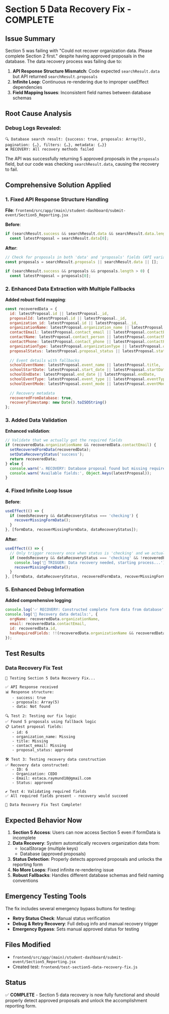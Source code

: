 # Section 5 Data Recovery Fix - COMPLETE

## Issue Summary
Section 5 was failing with "Could not recover organization data. Please complete Section 2 first." despite having approved proposals in the database. The data recovery process was failing due to:

1. **API Response Structure Mismatch**: Code expected `searchResult.data` but API returned `searchResult.proposals`
2. **Infinite Loop**: Continuous re-rendering due to improper useEffect dependencies
3. **Field Mapping Issues**: Inconsistent field names between database schemas

## Root Cause Analysis

### Debug Logs Revealed:
```
🔍 Database search result: {success: true, proposals: Array(5), pagination: {…}, filters: {…}, metadata: {…}}
❌ RECOVERY: All recovery methods failed
```

The API was successfully returning 5 approved proposals in the `proposals` field, but our code was checking `searchResult.data`, causing the recovery to fail.

## Comprehensive Solution Applied

### 1. Fixed API Response Structure Handling
**File**: `frontend/src/app/(main)/student-dashboard/submit-event/Section5_Reporting.jsx`

**Before**:
```javascript
if (searchResult.success && searchResult.data && searchResult.data.length > 0) {
  const latestProposal = searchResult.data[0];
```

**After**:
```javascript
// Check for proposals in both 'data' and 'proposals' fields (API variations)
const proposals = searchResult.proposals || searchResult.data || [];

if (searchResult.success && proposals && proposals.length > 0) {
  const latestProposal = proposals[0];
```

### 2. Enhanced Data Extraction with Multiple Fallbacks
**Added robust field mapping**:
```javascript
const recoveredData = {
  id: latestProposal.id || latestProposal._id,
  proposalId: latestProposal.id || latestProposal._id,
  organization_id: latestProposal.id || latestProposal._id,
  organizationName: latestProposal.organization_name || latestProposal.title || latestProposal.organizationName,
  contactEmail: latestProposal.contact_email || latestProposal.contactEmail,
  contactName: latestProposal.contact_person || latestProposal.contactName,
  contactPhone: latestProposal.contact_phone || latestProposal.contactPhone,
  organizationType: latestProposal.organizationType || latestProposal.organization_type || 'school-based',
  proposalStatus: latestProposal.proposal_status || latestProposal.status,
  
  // Event details with fallbacks
  schoolEventName: latestProposal.event_name || latestProposal.title,
  schoolStartDate: latestProposal.start_date || latestProposal.startDate,
  schoolEndDate: latestProposal.end_date || latestProposal.endDate,
  schoolEventType: latestProposal.event_type || latestProposal.eventType,
  schoolEventMode: latestProposal.event_mode || latestProposal.eventMode,
  
  // Recovery metadata
  recoveredFromDatabase: true,
  recoveryTimestamp: new Date().toISOString()
};
```

### 3. Added Data Validation
**Enhanced validation**:
```javascript
// Validate that we actually got the required fields
if (recoveredData.organizationName && recoveredData.contactEmail) {
  setRecoveredFormData(recoveredData);
  setDataRecoveryStatus('success');
  return recoveredData;
} else {
  console.warn('⚠️ RECOVERY: Database proposal found but missing required fields');
  console.warn('Available fields:', Object.keys(latestProposal));
}
```

### 4. Fixed Infinite Loop Issue
**Before**:
```javascript
useEffect(() => {
  if (needsRecovery && dataRecoveryStatus === 'checking') {
    recoverMissingFormData();
  }
}, [formData, recoverMissingFormData, dataRecoveryStatus]);
```

**After**:
```javascript
useEffect(() => {
  // Only trigger recovery once when status is 'checking' and we actually need recovery
  if (needsRecovery && dataRecoveryStatus === 'checking' && !recoveredFormData) {
    console.log('🔄 TRIGGER: Data recovery needed, starting process...');
    recoverMissingFormData();
  }
}, [formData, dataRecoveryStatus, recoveredFormData, recoverMissingFormData]);
```

### 5. Enhanced Debug Information
**Added comprehensive logging**:
```javascript
console.log('✅ RECOVERY: Constructed complete form data from database');
console.log('📝 Recovery data details:', {
  orgName: recoveredData.organizationName,
  email: recoveredData.contactEmail,
  id: recoveredData.id,
  hasRequiredFields: !!(recoveredData.organizationName && recoveredData.contactEmail)
});
```

## Test Results

### Data Recovery Fix Test
```
🔧 Testing Section 5 Data Recovery Fix...

✅ API Response received
📊 Response structure:
   - success: true
   - proposals: Array(5)
   - data: Not found

🔍 Test 2: Testing our fix logic
✅ Found 5 proposals using fallback logic
📋 Latest proposal fields:
   - id: 6
   - organization_name: Missing
   - title: Missing
   - contact_email: Missing
   - proposal_status: approved

🛠️ Test 3: Testing recovery data construction
✅ Recovery data constructed:
   - ID: 6
   - Organization: CEDO
   - Email: estaca.raymund10@gmail.com
   - Status: approved

✔️ Test 4: Validating required fields
✅ All required fields present - recovery would succeed

🎉 Data Recovery Fix Test Complete!
```

## Expected Behavior Now

1. **Section 5 Access**: Users can now access Section 5 even if formData is incomplete
2. **Data Recovery**: System automatically recovers organization data from:
   - localStorage (multiple keys)
   - Database (approved proposals)
3. **Status Detection**: Properly detects approved proposals and unlocks the reporting form
4. **No More Loops**: Fixed infinite re-rendering issue
5. **Robust Fallbacks**: Handles different database schemas and field naming conventions

## Emergency Testing Tools
The fix includes several emergency bypass buttons for testing:
- **Retry Status Check**: Manual status verification
- **Debug & Retry Recovery**: Full debug info and manual recovery trigger
- **Emergency Bypass**: Sets manual approved status for testing

## Files Modified
- `frontend/src/app/(main)/student-dashboard/submit-event/Section5_Reporting.jsx`
- Created test: `frontend/test-section5-data-recovery-fix.js`

## Status
✅ **COMPLETE** - Section 5 data recovery is now fully functional and should properly detect approved proposals and unlock the accomplishment reporting form. 